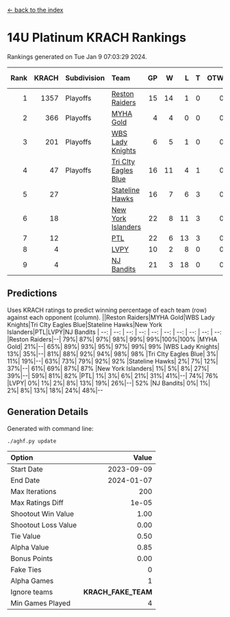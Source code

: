 [<- back to the index](readme.md)
# 14U Platinum KRACH Rankings
Rankings generated on Tue Jan  9 07:03:29 2024.

Rank|KRACH|Subdivision|Team|GP|W|L|T|OTW|OTL|SoS|Exp Wins|Win Diff
---:|---:|:---|:---|---:|---:|---:|---:|---:|---:|---:|---:|---:
1|1357|Playoffs|[Reston Raiders](https://gamesheetstats.com/seasons/3663/teams/140829/schedule)|15|14|1|0|0|0|507|14.8|-0.0
2|366|Playoffs|[MYHA Gold](https://gamesheetstats.com/seasons/3663/teams/140824/schedule)|4|4|0|0|0|0|11|4.9|0.0
3|201|Playoffs|[WBS Lady Knights](https://gamesheetstats.com/seasons/3663/teams/140825/schedule)|6|5|1|0|0|0|202|5.8|-0.0
4|47|Playoffs|[Tri CIty Eagles Blue](https://gamesheetstats.com/seasons/3663/teams/140831/schedule)|16|11|4|1|0|0|108|12.4|0.0
5|27||[Stateline Hawks](https://gamesheetstats.com/seasons/3663/teams/140830/schedule)|16|7|6|3|0|0|271|9.4|0.0
6|18||[New York Islanders](https://gamesheetstats.com/seasons/3663/teams/140832/schedule)|22|8|11|3|0|0|224|10.4|0.0
7|12||[PTL](https://gamesheetstats.com/seasons/3663/teams/140827/schedule)|22|6|13|3|0|0|263|8.4|0.0
8|4||[LVPY](https://gamesheetstats.com/seasons/3663/teams/140820/schedule)|10|2|8|0|0|0|138|2.9|0.0
9|4||[NJ Bandits](https://gamesheetstats.com/seasons/3663/teams/140828/schedule)|21|3|18|0|0|0|129|3.9|0.0

## Predictions
Uses KRACH ratings to predict winning percentage of each team (row) against each opponent (column).
||Reston Raiders|MYHA Gold|WBS Lady Knights|Tri CIty Eagles Blue|Stateline Hawks|New York Islanders|PTL|LVPY|NJ Bandits
| --: | --: | --: | --: | --: | --: | --: | --: | --: | --: 
|Reston Raiders|--| 79%| 87%| 97%| 98%| 99%| 99%|100%|100%
|MYHA Gold| 21%|--| 65%| 89%| 93%| 95%| 97%| 99%| 99%
|WBS Lady Knights| 13%| 35%|--| 81%| 88%| 92%| 94%| 98%| 98%
|Tri CIty Eagles Blue|  3%| 11%| 19%|--| 63%| 73%| 79%| 92%| 92%
|Stateline Hawks|  2%|  7%| 12%| 37%|--| 61%| 69%| 87%| 87%
|New York Islanders|  1%|  5%|  8%| 27%| 39%|--| 59%| 81%| 82%
|PTL|  1%|  3%|  6%| 21%| 31%| 41%|--| 74%| 76%
|LVPY|  0%|  1%|  2%|  8%| 13%| 19%| 26%|--| 52%
|NJ Bandits|  0%|  1%|  2%|  8%| 13%| 18%| 24%| 48%|--

## Generation Details

Generated with command line:
```
./aghf.py update
```

| Option | Value |
| :----- | ----: |
| Start Date | 2023-09-09 |
| End Date | 2024-01-07 |
| Max Iterations | 200 |
| Max Ratings Diff | 1e-05 |
| Shootout Win Value | 1.00 |
| Shootout Loss Value | 0.00 |
| Tie Value | 0.50 |
| Alpha Value | 0.85 |
| Bonus Points | 0.00 |
| Fake Ties | 0 |
| Alpha Games | 1 |
| Ignore teams | __KRACH_FAKE_TEAM__ |
| Min Games Played | 4 |

